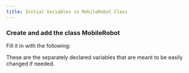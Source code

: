 ```yaml
---
title: Initial Variables in MobileRobot Class
---
```


### Create and add the class MobileRobot 
   Fill it in with the following:  

   These are the separately declared variables that are meant to be easily changed if needed.

<pre><code data-url-index="0" data-snippet="multipleportions" data-portions='[["package","public MobileRobot()"],["/\*\*\n    \* Initializes a GimbalJoint to a random initial position and velocity.","/\*\*\n    \* Creates a cross bar link from the given parameters."]]' id="MobileRobotVariables"></code></pre>

<script id="snippetscript" src="../snippetautomation/codesnippets.js" sources=Array.of("https://rawgit.com/ihmcrobotics/ihmc-open-robotics-software/master/example-simulations/src/main/java/us/ihmc/exampleSimulations/mobile/MobileRobot.java")></script>